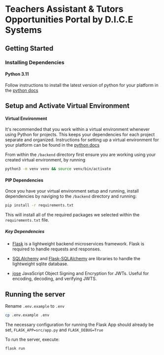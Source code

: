 # Teachers Assistant & Tutors Opportunities Portal by D.I.C.E Systems

## Getting Started

### Installing Dependencies

#### Python 3.11

Follow instructions to install the latest version of python for your platform in the [python docs](https://docs.python.org/3/using/unix.html#getting-and-installing-the-latest-version-of-python)


## Setup and Activate Virtual Environment
#### Virtual Environment

It's recommended that you work within a virtual environment whenever using Python for projects. This keeps your dependencies for each project separate and organized. Instructions for setting up a virtual environment for your platform can be found in the [python docs](https://packaging.python.org/guides/installing-using-pip-and-virtual-environments/)

From within the `/backend` directory first ensure you are working using your created virtual environment, by running

```bash
python3 -m venv venv && source venv/bin/activate
```

#### PIP Dependencies

Once you have your virtual environment setup and running, install dependencies by naviging to the `/backend` directory and running:

```bash
pip install -r requirements.txt
```

This will install all of the required packages we selected within the `requirements.txt` file.

##### Key Dependencies

- [Flask](http://flask.pocoo.org/) is a lightweight backend microservices framework. Flask is required to handle requests and responses.

- [SQLAlchemy](https://www.sqlalchemy.org/) and [Flask-SQLAlchemy](https://flask-sqlalchemy.palletsprojects.com/en/2.x/) are libraries to handle the lightweight sqlite database.

- [jose](https://python-jose.readthedocs.io/en/latest/) JavaScript Object Signing and Encryption for JWTs. Useful for encoding, decoding, and verifying JWTS.

## Running the server

Rename `.env.example` to `.env`
```bash
cp .env.example .env
```
The necessary configuration for running the Flask App should already be set, `FLASK_APP=src/app.py` and `FLASK_DEBUG=True`

To run the server, execute:

```bash
flask run
```
